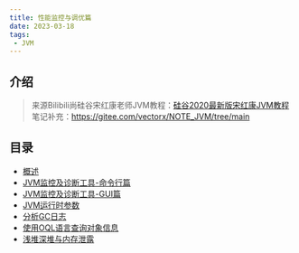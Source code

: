 ```yaml
---
title: 性能监控与调优篇
date: 2023-03-18
tags:
 - JVM
---
```


## 介绍

> 来源Bilibili尚硅谷宋红康老师JVM教程：[硅谷2020最新版宋红康JVM教程](https://www.bilibili.com/video/BV1PJ411n7xZ)
> 笔记补充：https://gitee.com/vectorx/NOTE_JVM/tree/main

## 目录

- [概述](JVM-Overview/README.md)
- [JVM监控及诊断工具-命令行篇](JVM-Monitoring-Diagnostic-Tools/README.md)
- [JVM监控及诊断工具-GUI篇](JVM-Monitoring-Diagnostic-Tools-GUI/README.md)
- [JVM运行时参数](JVM-Runtime-Parameters/README.md)
- [分析GC日志](GC-Log/README.md)
- [使用OQL语言查询对象信息](OQL/README.md)
- [浅堆深堆与内存泄露](Heap-Memory-Leak/README.md)

